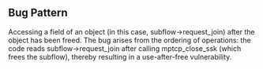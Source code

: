 ## Bug Pattern

Accessing a field of an object (in this case, subflow->request_join) after the object has been freed. The bug arises from the ordering of operations: the code reads subflow->request_join after calling mptcp_close_ssk (which frees the subflow), thereby resulting in a use-after-free vulnerability.